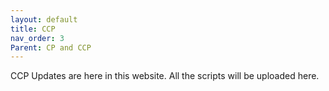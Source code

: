```yaml
---
layout: default
title: CCP
nav_order: 3
Parent: CP and CCP
---
```



CCP Updates are here in this website. All the scripts will be uploaded here.